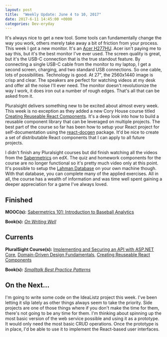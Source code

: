 ```yaml
---
layout: post
title:  "Weekly Update: June 4 to 10, 2017"
date: 2017-6-11 14:45:00 +0000
categories: Dev-eryday
---
```

It's always nice to get a new tool. Some tools can fundamentally change the way you work, others merely take away a bit of friction from your process. This week I got a new monitor. It's an [Acer H277HU][mon]. Acer isn't paying me to say this, but it's the best monitor I've ever used. The screen quality is great, but it's the USB-C connection that is the true standout feature. By connecting a single USB-C cable from the monitor to my laptop, I get a second screen, charging, and two standard USB connections. So one cable, lots of possibilities. Technology is good. At 27", the 2560x1440 image is crisp and clear. The speakers are perfect for watching videos at my desk and offer all the noise I'll ever need. The monitor doesn't revolutionize the way I work, it does iron out a number of rough edges. That's all that can be asked from it. 

Pluralsight delivers something new to be excited about almost every week. This week is no exception as they added a new Cory House course titled [Creating Reuseable React Components][comp]. It's a deep look into how to build a reusable component library that can be leveraged on multiple projects. The best part of the course so far has been how to setup your React project for self-documentation using the [react-docgen][doc] package. It'd be nice to create a set of distributable React components that I can apply to all future projects.

I didn't finish any Pluralsight courses but did finish watching all the videos from the [Sabermetrics][saber] on edX. The quiz and homework components for the course are no longer functional so it's pretty much video only at this point. It's possible to setup the [Lahman Database][ld] on your own machine though. With that database, you can complete many of the applied exercises. All in all, the course has a wealth of information and was time well spent gaining a deeper appreciation for a game I've always loved.

Finished
--------
**MOOC(s):** [Sabermetrics 101: Introduction to Baseball Analytics][saber]

**Book(s):** *[On Writing Well][oww]*

Currents
--------
**PluralSight Course(s):** [Implementing and Securing an API with ASP.NET Core][core], [Domain-Driven Design Fundamentals][ddd], [Creating Reuseable React Components][comp]

**Book(s):** *[Smalltalk Best Practice Patterns][sbp]*

On the Next...
--------
I'm going to write some code on the IdeaListz project this week. I've been letting it slip lately as other things always seem to take the priority. Side projects are one of those things where if you don't make the time for them, there's not going to be any time for them. I'm thinking about spinning up the most basic version of the web service possible and using it as a prototype. It would only need the most basic CRUD operations. Once the prototype is in place, I'd be able to use it to implement the React-based user interfaces. 

[core]: https://app.pluralsight.com/library/courses/aspdotnetcore-implementing-securing-api/table-of-contents
[saber]: https://www.edx.org/course/sabermetrics-101-introduction-baseball-bux-sabr101x-0
[sbp]: https://www.amazon.com/Smalltalk-Best-Practice-Patterns-Kent/dp/013476904X
[oww]: https://www.amazon.com/Writing-Well-Classic-Guide-Nonfiction/dp/0060891548
[ddd]: https://app.pluralsight.com/library/courses/domain-driven-design-fundamentals/table-of-contents
[ar]: https://app.pluralsight.com/library/courses/advanced-redux/table-of-contents
[comp]: https://app.pluralsight.com/library/courses/react-creating-reusable-components/table-of-contents
[mon]: https://www.amazon.com/gp/product/B01B64O3M4/ref=oh_aui_detailpage_o00_s00?ie=UTF8&psc=1
[doc]: https://github.com/reactjs/react-docgen
[ld]: http://www.seanlahman.com/baseball-archive/statistics/